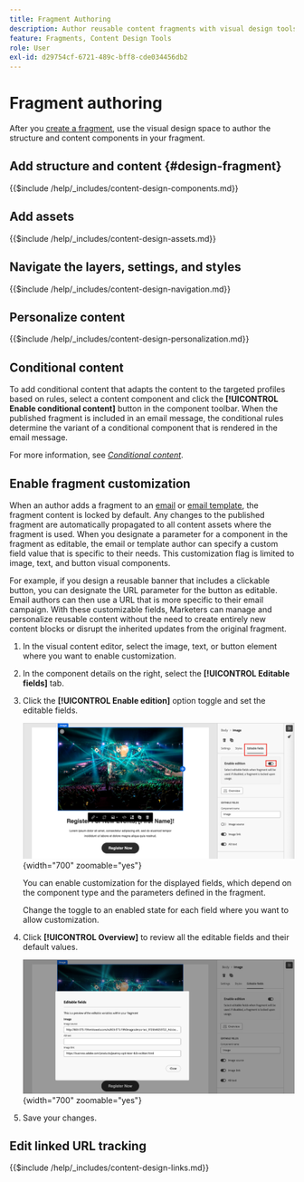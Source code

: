 ```yaml
---
title: Fragment Authoring
description: Author reusable content fragments with visual design tools - add components, personalization, conditional content, and customizable fields for emails and templates in Journey Optimizer B2B Edition.
feature: Fragments, Content Design Tools
role: User
exl-id: d29754cf-6721-489c-bff8-cde034456db2
---
```

# Fragment authoring

After you [create a fragment](./fragments.md#create-fragments), use the visual design space to author the structure and content components in your fragment.

## Add structure and content {#design-fragment}

{{$include /help/_includes/content-design-components.md}}

## Add assets

{{$include /help/_includes/content-design-assets.md}}

## Navigate the layers, settings, and styles

{{$include /help/_includes/content-design-navigation.md}}

## Personalize content

{{$include /help/_includes/content-design-personalization.md}}

## Conditional content

To add conditional content that adapts the content to the targeted profiles based on rules, select a content component and click the **[!UICONTROL Enable conditional content]** button in the component toolbar. When the published fragment is included in an email message, the conditional rules determine the variant of a conditional component that is rendered in the email message.

For more information, see [_Conditional content_](./conditional-content.md).

## Enable fragment customization

When an author adds a fragment to an [email](./email-authoring.md#content-authoring---use-visual-fragments) or [email template](./email-template-authoring.md#content-authoring---use-visual-fragments), the fragment content is locked by default. Any changes to the published fragment are automatically propagated to all content assets where the fragment is used. When you designate a parameter for a component in the fragment as editable, the email or template author can specify a custom field value that is specific to their needs. This customization flag is limited to image, text, and button visual components.

For example, if you design a reusable banner that includes a clickable button, you can designate the URL parameter for the button as editable. Email authors can then use a URL that is more specific to their email campaign. With these customizable fields, Marketers can manage and personalize reusable content without the need to create entirely new content blocks or disrupt the inherited updates from the original fragment. 

1. In the visual content editor, select the image, text, or button element where you want to enable customization.

1. In the component details on the right, select the **[!UICONTROL Editable fields]** tab.

1. Click the **[!UICONTROL Enable edition]** option toggle and set the editable fields.

   ![Enable editable fields for a fragment image component](./assets/fragment-editable-fields-image.png){width="700" zoomable="yes"}

   You can enable customization for the displayed fields, which depend on the component type and the parameters defined in the fragment.

   Change the toggle to an enabled state for each field where you want to allow customization.

1. Click **[!UICONTROL Overview]** to review all the editable fields and their default values.

   ![Review the editable fields and their default values](./assets/fragment-editable-fields-image-overview.png){width="700" zoomable="yes"}

1. Save your changes.

## Edit linked URL tracking

{{$include /help/_includes/content-design-links.md}}
